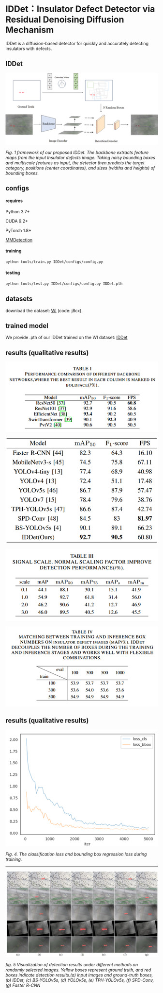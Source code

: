 # IDDet：Insulator Defect Detector via Residual Denoising Diffusion Mechanism

IDDet is a diffusion-based detector for quickly and accurately detecting insulators with defects.

## IDDet

![](./results/fig.2.png)

*Fig. 1 framework of our proposed IDDet. The backbone extracts feature maps from the input Insulator defects image. Taking noisy bounding boxes and multiscale features as input, the detector then predicts the target category, positions (center coordinates), and sizes (widths and heights) of bounding boxes.*

## configs

#### requires

 Python 3.7+

 CUDA 9.2+

PyTorch 1.8+

[MMDetection](https://github.com/open-mmlab/mmdetection)

#### training

```bash
python tools/train.py IDDet/configs/config.py
```

#### testing

```bash
python tools/test.py IDDet/configs/config.py IDDet.pth
```

## datasets

download the dataset: [WI](https://pan.baidu.com/s/1lgG6BX1Ac9b8_gAwSMOQ0g) (code: j8cx).

## trained model

We provide .pth of our IDDet trained on the WI dataset: [IDDet](https://pan.baidu.com/s/1kuch1eSuSwSj72t5yiyjTA?pwd=dv06 )

## results (qualitative results)

![](./results/tab.1.png)

<img title="" src="./results/Tab.2.png" alt="" data-align="inline">

![](./results/tab.3.png)

![](./results/tab.4.png)

## results (qualitative results)

![](./results/fig.4.png)

*Fig. 4. The classification loss and bounding box regression loss during training.*

---





![](./results/fig.5.png)

*fig. 5 Visualization of detection results under different methods on randomly selected images. Yellow boxes represent ground truth, and red boxes indicate detection results.(a) input images and ground-truth boxes, (b) IDDet, (c) BS-YOLOv5s, (d) YOLOv5s, (e) TPH-YOLOv5s, (f) SPD-Conv, (g) Faster R-CNN*
